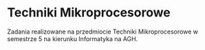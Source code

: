 # Techniki Mikroprocesorowe

Zadania realizowane na przedmiocie Techniki Mikroprocesorowe w semestrze 5 na kierunku Informatyka na AGH.
